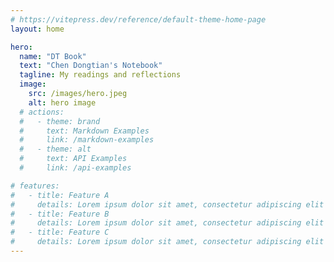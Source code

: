 ```yaml
---
# https://vitepress.dev/reference/default-theme-home-page
layout: home

hero:
  name: "DT Book"
  text: "Chen Dongtian's Notebook"
  tagline: My readings and reflections
  image:
    src: /images/hero.jpeg
    alt: hero image
  # actions:
  #   - theme: brand
  #     text: Markdown Examples
  #     link: /markdown-examples
  #   - theme: alt
  #     text: API Examples
  #     link: /api-examples

# features:
#   - title: Feature A
#     details: Lorem ipsum dolor sit amet, consectetur adipiscing elit
#   - title: Feature B
#     details: Lorem ipsum dolor sit amet, consectetur adipiscing elit
#   - title: Feature C
#     details: Lorem ipsum dolor sit amet, consectetur adipiscing elit
---
```


